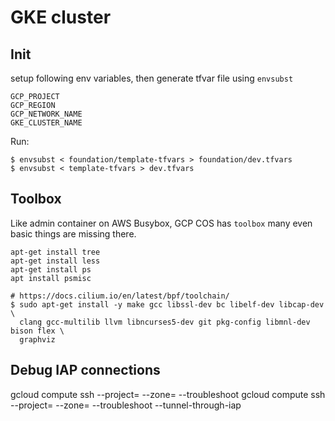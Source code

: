 # GKE cluster

## Init

setup following env variables, then generate tfvar file using `envsubst`
```
GCP_PROJECT
GCP_REGION
GCP_NETWORK_NAME
GKE_CLUSTER_NAME
```

Run:

```
$ envsubst < foundation/template-tfvars > foundation/dev.tfvars
$ envsubst < template-tfvars > dev.tfvars
```


## Toolbox

Like admin container on AWS Busybox, GCP COS has `toolbox` many even basic things are missing there.

```
apt-get install tree
apt-get install less
apt-get install ps
apt install psmisc

# https://docs.cilium.io/en/latest/bpf/toolchain/
$ sudo apt-get install -y make gcc libssl-dev bc libelf-dev libcap-dev \
  clang gcc-multilib llvm libncurses5-dev git pkg-config libmnl-dev bison flex \
  graphviz
```

## Debug IAP connections

gcloud compute ssh <NODE> --project=<PROJ> --zone=<ZONE> --troubleshoot
gcloud compute ssh <NODE> --project=<PROJ> --zone=<ZONE> --troubleshoot --tunnel-through-iap

